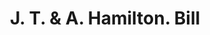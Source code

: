---
doi: 10.7916/D8WT05CC
date_other: '1900'
date_other_textual: 1900-1909
form: printed ephemera
genre:
- Invoices
name:
- J. T. & A. Hamilton
object_in_context_url: https://biggert.cul.columbia.edu/items/view/ave_biggert_01474
subject_hierarchical_geographic:
- Pittsburgh, Pennsylvania, United States
subject_name:
- J. T. & A. Hamilton
title: J. T. & A. Hamilton. Bill
sort_title: J. T. & A. Hamilton. Bill
call_number: ave_biggert_01474
coordinates:
- 40.439722222222215,-79.97638888888889
pid: ave_biggert_01474
identifiers: ave_biggert_01474
permalink: /biggert/ave_biggert_01474/
layout: iiif-image-page
---